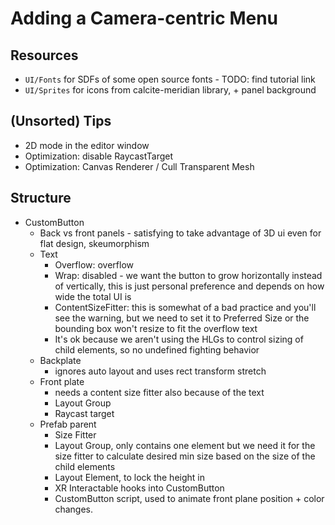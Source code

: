 # Adding a Camera-centric Menu

## Resources
- `UI/Fonts` for SDFs of some open source fonts - TODO: find tutorial link
- `UI/Sprites` for icons from calcite-meridian library, + panel background

## (Unsorted) Tips
- 2D mode in the editor window
- Optimization: disable RaycastTarget
- Optimization: Canvas Renderer / Cull Transparent Mesh

## Structure
- CustomButton
   - Back vs front panels - satisfying to take advantage of 3D ui even for flat design, skeumorphism
   - Text
      - Overflow: overflow
      - Wrap: disabled - we want the button to grow horizontally instead of vertically, this is just personal preference and depends on how wide the total UI is
      - ContentSizeFitter: this is somewhat of a bad practice and you'll see the warning, but we need to set it to Preferred Size or the bounding box won't resize to fit the overflow text
      - It's ok because we aren't using the HLGs to control sizing of child elements, so no undefined fighting behavior
   - Backplate 
      - ignores auto layout and uses rect transform stretch
   - Front plate
      - needs a content size fitter also because of the text
      - Layout Group
      - Raycast target
   - Prefab parent
      - Size Fitter
      - Layout Group, only contains one element but we need it for the size fitter to calculate desired min size based on the size of the child elements
      - Layout Element, to lock the height in
      - XR Interactable hooks into CustomButton
      - CustomButton script, used to animate front plane position + color changes.